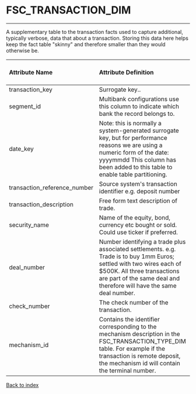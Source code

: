# FSC_TRANSACTION_DIM

---

A supplementary table to the transaction facts used to capture additional, typically verbose, data that about a transaction.  Storing this data here helps keep the fact table "skinny" and therefore smaller than they would otherwise be.

| Attribute Name               | Attribute Definition                                                                                                                                                                                                           | Column Name                  | Column Data Type   | Column Null Option   | Column Is PK   | Column Is FK   |
|:-----------------------------|:-------------------------------------------------------------------------------------------------------------------------------------------------------------------------------------------------------------------------------|:-----------------------------|:-------------------|:---------------------|:---------------|:---------------|
| transaction_key              | Surrogate key..                                                                                                                                                                                                                | transaction_key              | NUMBER(12)         | Not Null             | Yes            | No             |
| segment_id                   | Multibank configurations use this column to indicate which bank the record belongs to.                                                                                                                                         | segment_id                   | VARCHAR2(128)      | Not Null             | Yes            | No             |
| date_key                     | Note: this is normally a system-generated surrogate key, but for performance reasons we are using a numeric form of the date: yyyymmdd This column has been added to this table to enable table partitioning.                  | date_key                     | NUMBER(8,0)        | Not Null             | No             | No             |
| transaction_reference_number | Source system's transaction identifier e.g. deposit number                                                                                                                                                                     | transaction_reference_number | VARCHAR2(50)       | Not Null             | No             | No             |
| transaction_description      | Free form text description of trade.                                                                                                                                                                                           | transaction_description      | VARCHAR2(255)      | Null                 | No             | No             |
| security_name                | Name of the equity, bond, currency etc bought or sold.  Could use ticker if preferred.                                                                                                                                         | security_name                | VARCHAR2(35)       | Null                 | No             | No             |
| deal_number                  | Number identifying a trade plus associated settlements.  e.g. Trade is to buy 1mm Euros; settled with two wires each of $500K.  All three transactions are part of the same deal and therefore will have the same deal number. | deal_number                  | VARCHAR2(35)       | Null                 | No             | No             |
| check_number                 | The check number of the transaction.                                                                                                                                                                                           | check_number                 | VARCHAR2(10)       | Null                 | No             | No             |
| mechanism_id                 | Contains the identifier corresponding to the mechanism description in the FSC_TRANSACTION_TYPE_DIM table. For example if the transaction is remote deposit, the mechanism id will contain the terminal number.                 | mechanism_id                 | VARCHAR2(40)       | Null                 | No             | No             |

[Back to index](./README.md)